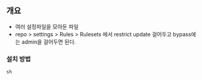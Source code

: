 ## 개요 

- 여러 설정파일을 모아둔 파일 
- repo > settings > Rules > Rulesets 에서 restrict update 걸어두고 bypass에는 admin을 걸어두면 된다.  

### 설치 방법 

```nix os 
sh 
```